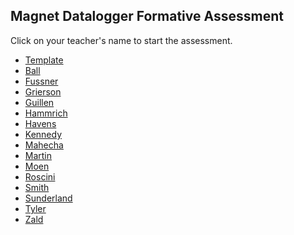 ## Magnet Datalogger Formative Assessment

Click on your teacher's name to start the assessment.

* [Template](https://docs.google.com/forms/d/1kMU0XGrYQ0HevnEEovR8MJybkxFYF58tKk4hyfQQs3c/edit)
* [Ball](https://docs.google.com/forms/d/e/1FAIpQLSfY0-4BbdUq7gM4dIJ5QAskt8BzV_Vh8pFdl1Von9JFMM7ajw/viewform?usp=sf_link)
* [Fussner]()
* [Grierson](https://docs.google.com/forms/d/e/1FAIpQLSc1w4HppgHht_8qJyaWyx2gRdNPbpv1UfY7Rtq9dFkWdoHiJg/viewform?usp=sf_link)
* [Guillen](https://docs.google.com/forms/d/e/1FAIpQLSeGNdW2v1g1XDYk2zvrSsrLxAMcz6uAGChmtP7-5l08vQD_hA/viewform?usp=sf_link)
* [Hammrich](https://docs.google.com/forms/d/e/1FAIpQLSeTNEHp6fEnhVqMaLqGDpZc5qqaZ1X43aIMkR1zccmpB_J14A/viewform?usp=sf_link)
* [Havens](https://docs.google.com/forms/d/e/1FAIpQLSfDy-mtEN5qgEmBnC3xLcgENvoBYsLEKRWSfPZAHoXjATfBKA/viewform?usp=sf_link)
* [Kennedy]()
* [Mahecha](https://docs.google.com/forms/d/e/1FAIpQLSdBFVycRqO7HQuhuxLEle41i5-w7LlQZaf0y9mfFHy5m6FZzQ/viewform?usp=sf_link)
* [Martin](https://docs.google.com/forms/d/e/1FAIpQLSdflgXEIfJSNw9-9LEpth_4LZt8efWID6dQcW6bPLR4Y38EUA/viewform?usp=sf_link)
* [Moen](https://docs.google.com/forms/d/e/1FAIpQLScLdTQvYZyfngZeFu6w6v4hnU9wLAGDYtpoyVBPtrC3Bt9i3g/viewform?usp=sf_link)
* [Roscini](https://docs.google.com/forms/d/e/1FAIpQLSfrIZA_kF4SkO99TnvrcX2Ve2hj_cHg5gvhhH4RHJCZvGnIAA/viewform?usp=sf_link)
* [Smith](https://docs.google.com/forms/d/e/1FAIpQLSe-D3GFgpIAm52rBq2XlYX6jEyX7hVITQZa6pMRLCeBJVrtSA/viewform?usp=sf_link)
* [Sunderland](https://docs.google.com/forms/d/e/1FAIpQLScx8snrfdwhfizkR3gB4cdgh1EQwV7NE98wJ-g6Wo8O_Y78WA/viewform?usp=sf_link)
* [Tyler](https://docs.google.com/forms/d/e/1FAIpQLSfZNqcOWuReNC4S9rUx9RqWzJqOCgpJdGshwMyCm_fVBPHwNg/viewform?usp=sf_link)
* [Zald]()
